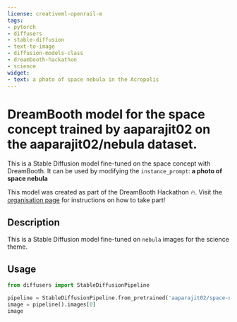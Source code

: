 ```yaml
---
license: creativeml-openrail-m
tags:
- pytorch
- diffusers
- stable-diffusion
- text-to-image
- diffusion-models-class
- dreambooth-hackathon
- science
widget:
- text: a photo of space nebula in the Acropolis
---
```


# DreamBooth model for the space concept trained by aaparajit02 on the aaparajit02/nebula dataset.

This is a Stable Diffusion model fine-tuned on the space concept with DreamBooth. It can be used by modifying the `instance_prompt`: **a photo of space nebula**

This model was created as part of the DreamBooth Hackathon 🔥. Visit the [organisation page](https://huggingface.co/dreambooth-hackathon) for instructions on how to take part!

## Description


This is a Stable Diffusion model fine-tuned on `nebula` images for the science theme.


## Usage

```python
from diffusers import StableDiffusionPipeline

pipeline = StableDiffusionPipeline.from_pretrained('aaparajit02/space-nebula')
image = pipeline().images[0]
image
```
